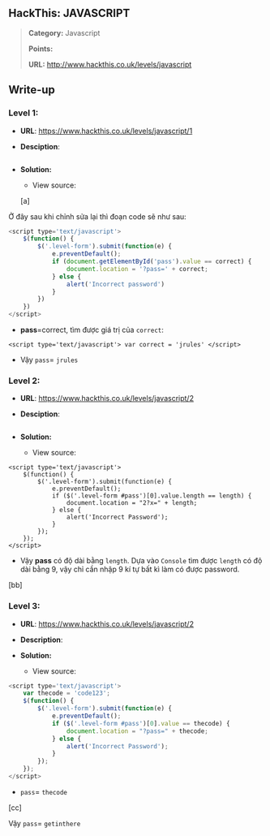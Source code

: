 ## HackThis: JAVASCRIPT

> **Category:** Javascript
>
> **Points:** 
>
> **URL:** http://www.hackthis.co.uk/levels/javascript

## Write-up

### Level 1:

- **URL**: https://www.hackthis.co.uk/levels/javascript/1

- **Desciption**:

<p align="center"><img src=""/></p>

- **Solution:**

	+ View source:

	[a]

Ở đây sau khi chỉnh sửa lại thì đoạn code sẽ như sau:

```javascript
<script type='text/javascript'>
    $(function() {
        $('.level-form').submit(function(e) {
            e.preventDefault();
            if (document.getElementById('pass').value == correct) {
                document.location = '?pass=' + correct;
            } else {
                alert('Incorrect password')
            }
        })
    })
</script>
```

- **pass**=correct, tìm được giá trị của `correct`:

`<script type='text/javascript'> var correct = 'jrules' </script>`

- Vậy `pass`= `jrules`

### Level 2:

- **URL**: https://www.hackthis.co.uk/levels/javascript/2

- **Desciption**:

<p align="center"><img src=""/></p>

- **Solution:**

	+ View source:

```
<script type='text/javascript'>
    $(function() {
        $('.level-form').submit(function(e) {
            e.preventDefault();
            if ($('.level-form #pass')[0].value.length == length) {
                document.location = "2?x=" + length;
            } else {
                alert('Incorrect Password');
            }
        });
    });
</script>
```

- Vậy **pass** có độ dài bằng `length`. Dựa vào `Console` tìm được `length` có độ dài bằng 9, vậy chỉ cần nhập 9 kí tự bất kì làm có được password.

[bb]

### Level 3:

- **URL**: https://www.hackthis.co.uk/levels/javascript/2

- **Description**:

- **Solution:**

	+ View source:

```javascript
<script type='text/javascript'>
    var thecode = 'code123';
    $(function() {
        $('.level-form').submit(function(e) {
            e.preventDefault();
            if ($('.level-form #pass')[0].value == thecode) {
                document.location = "?pass=" + thecode;
            } else {
                alert('Incorrect Password');
            }
        });
    });
</script>
```

- `pass`= `thecode`

[cc]

Vậy `pass`= `getinthere`